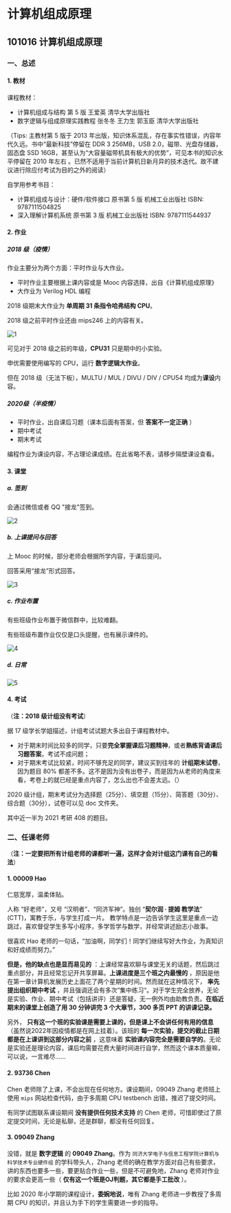 # 计算机组成原理

## 101016 计算机组成原理

### 一、总述

#### 1. 教材

课程教材：

* 计算机组成与结构 第 5 版 王爱英 清华大学出版社
* 数字逻辑与组成原理实践教程 张冬冬 王力生 郭玉臣 清华大学出版社

（Tips: 主教材第 5 版于 2013 年出版，知识体系混乱，存在事实性错误，内容年代久远。书中“最新科技”停留在  DDR 3 256MB，USB 2.0，磁带、光盘存储器，固态盘 SSD 16GB，甚至认为“大容量磁带机具有极大的优势”，可见本书的知识水平停留在 2010 年左右 。已然不适用于当前计算机日新月异的技术迭代。故不建议进行除应付考试为目的之外的阅读）

自学用参考书目：

* 计算机组成与设计：硬件/软件接口  原书第 5 版 机械工业出版社 ISBN: 9787111504825
* 深入理解计算机系统 原书第 3 版 机械工业出版社 ISBN: 9787111544937

#### 2. 作业

##### **2018 级（疫情）**

作业主要分为两个方面：平时作业与大作业。

* 平时作业主要根据上课内容或是 Mooc 内容选择，出自《计算机组成原理》
* 大作业为 Verilog HDL 编程

2018 级期末大作业为 **单周期 31 条指令哈弗结构 CPU**。

2018 级之前平时作业还由 mips246 上的内容有关。

![1](https://github.com/TJ-CSCCG/TJCS-Images/raw/TJCS-Course/101016_计算机组成原理/img/1.png)

可见对于 2018 级之前的年级，**CPU31** 只是期中的小实验。

申优需要使用编写的 CPU，运行 **数字逻辑大作业**。

但在 2018 级（无法下板），MULTU / MUL / DIVU / DIV / CPU54 均成为**课设**内容。

##### **2020级（半疫情）**

* 平时作业，出自课后习题（课本后面有答案，但 **答案不一定正确** ）
* 期中考试
* 期末考试

编程作业为课设内容，不占理论课成绩。在此省略不表，请移步隔壁课设查看。

#### 3. 课堂

##### a. 签到

会通过微信或者 QQ "接龙"签到。

![2](https://github.com/TJ-CSCCG/TJCS-Images/raw/TJCS-Course/101016_计算机组成原理/img/2.png)

##### b. 上课提问与回答

上 Mooc 的时候，部分老师会根据所学内容，于课后提问。

回答采用“接龙”形式回答。

![3](https://github.com/TJ-CSCCG/TJCS-Images/raw/TJCS-Course/101016_计算机组成原理/img/3.png)

##### c. 作业布置

有些班级作业布置于微信群中，比较难翻。

有些班级布置作业仅仅是口头提醒，也有展示课件的。

![4](https://github.com/TJ-CSCCG/TJCS-Images/raw/TJCS-Course/101016_计算机组成原理/img/4.png)

##### d. 日常

![5](https://github.com/TJ-CSCCG/TJCS-Images/raw/TJCS-Course/101016_计算机组成原理/img/5.png)

#### 4. 考试

（**注：2018 级计组没有考试**）

据 17 级学长学姐描述，计组考试试题大多出自于课程教材中。

* 对于期末时间比较多的同学，只要**完全掌握课后习题精神**，或者**熟练背诵课后习题答案**，考试不成问题；
* 对于期末考试比较紧，时间不够充足的同学，建议买到往年的 **计组期末试卷**，因为题目 80% 都差不多。这不是因为没有出卷子，而是因为从老师的角度来看，考卷上的就已经是重点内容了，怎么出也不会差太远。（）

2020 级计组，期末考试分为选择题（25分）、填空题（15分）、简答题（30分）、综合题（30分），试卷可以见 doc 文件夹。

其中近一半为 2021 考研 408 的题目。

### 二、任课老师

（**注：一定要把所有计组老师的课都听一遍，这样才会对计组这门课有自己的看法**）

#### 1. 00009 Hao

仁慈宽厚，温柔体贴。

人称 “好老师”，又号 “汉明者”、“同济军神”。独创 “**契尔润 · 提姆 教学法**” (CTT)，寓教于乐，与学生打成一片。
教学特点是一边告诉学生这里是重点一边跳过，喜欢督促学生多写小程序，多学哲学与数学，并经常讲述励志小故事。

很喜欢 Hao 老师的一句话，“加油啊，同学们！同学们继续写好大作业，为真知识和好成绩而努力。”

**但是，他的缺点也是显而易见的** ：上课经常喜欢聊与课堂无关的话题，然后跳过重点部分，并且经常忘记开共享屏幕。**上课进度是三个班之内最慢的** ，原因是他在第一章计算机发展历史上面花了两个星期的时间。然而就在这种情况下， **率先提出组织期中考试**  ，并且强调还会有多次”集中练习“。对于学生完全放养，无论是实验、作业、期中考试（包括讲评）还是答疑，无一例外均由助教负责。**在临近期末的课堂上创造了用 30 分钟讲完 3 个大章节，300 多页 PPT 的讲课记录。**

另外， **只有这一个班的实验课是需要上课的，但是课上不会讲任何有用的信息** （虽然说2022年因疫情都是在网上挂着）。该班的 **每一次实验，提交的截止日期都是在上课讲到这部分内容之前** ，这意味着 **实验课内容完全是需要自学的**。无论是实验还是理论内容，课后均需要花费大量时间进行自学，然而这个课本质量嘛，可以说，一言难尽……

#### 2. 93736 Chen

Chen 老师除了上课，不会出现在任何地方。课设期间，09049 Zhang 老师班上使用 `mips` 网站检查代码，由于多周期 CPU testbench 出错，推迟了提交时间。

有同学试图联系课设期间 **没有提供任何技术支持** 的 Chen 老师，可惜即使过了原定提交时间，无论是私聊，还是群聊，都没有任何回复。

#### 3. 09049 Zhang

没错，就是 **数字逻辑** 的 **09049 Zhang**。作为 `同济大学电子与信息工程学院计算机与科学技术专业硬件组` 的学科带头人，Zhang 老师的确在教学方面对自己有些要求，讲的东西也要多一些，要更贴合作业一些，但是不可避免地，Zhang 老师对作业的要求会更高一些（ **仅有这一个班是OJ判题，其它都是手工批改** ）。

比如 2020 年小学期的课程设计，**委婉地说**，唯有 Zhang 老师进一步教授了多周期 CPU 的知识，并且认为手下的学生需要进一步的指导。
